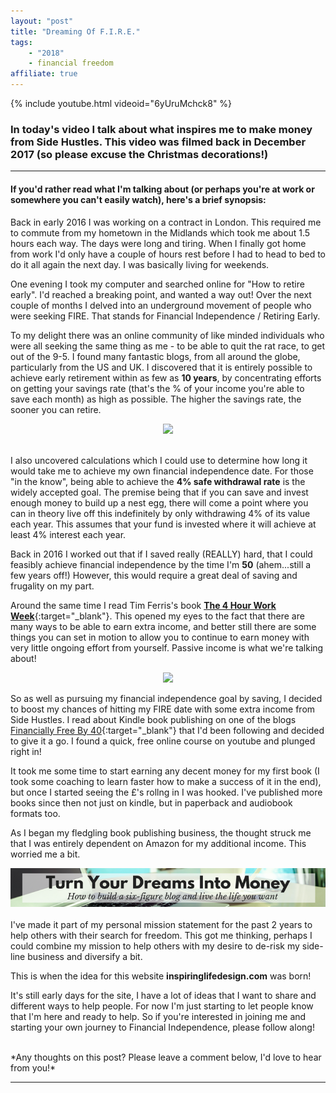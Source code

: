 ```yaml
---
layout: "post"
title: "Dreaming Of F.I.R.E."
tags:
    - "2018"
    - financial freedom
affiliate: true
---
```

{% include youtube.html videoid="6yUruMchck8" %}

### In today's video I talk about what inspires me to make money from Side Hustles. This video was filmed back in December 2017 (so please excuse the Christmas decorations!)

***  

#### If you'd rather read what I'm talking about (or perhaps you're at work or somewhere you can't easily watch), here's a brief synopsis:

Back in early 2016 I was working on a contract in London. This required me to commute from my hometown in the Midlands which took me about 1.5 hours each way. The days were long and tiring. When I finally got home from work I'd only have a couple of hours rest before I had to head to bed to do it all again the next day. I was basically living for weekends.

One evening I took my computer and searched online for "How to retire early". I'd reached a breaking point, and wanted a way out! Over the next couple of months I delved into an underground movement of people who were seeking FIRE. That stands for Financial Independence / Retiring Early.

To my delight there was an online community of like minded individuals who were all seeking the same thing as me - to be able to quit the rat race, to get out of the 9-5. I found many fantastic blogs, from all around the globe, particularly from the US and UK. I discovered that it is entirely possible to achieve early retirement within as few as **10 years**, by concentrating efforts on getting your savings rate (that's the % of your income you're able to save each month) as high as possible. The higher the savings rate, the sooner you can retire.
<br>
<!-- START ADVERTISER: Preloved UK from awin.com -->
<center>
<a href="https://www.awin1.com/cread.php?s=454255&v=5834&q=218805&r=452089">
    <img src="https://www.awin1.com/cshow.php?s=454255&v=5834&q=218805&r=452089" border="0">
</a>
</center>
<!-- END ADVERTISER: Preloved UK from awin.com -->
<br>

I also uncovered calculations which I could use to determine how long it would take me to achieve my own financial independence date. For those "in the know", being able to achieve the **4% safe withdrawal rate** is the widely accepted goal. The premise being that if you can save and invest enough money to build up a nest egg, there will come a point where you can in theory live off this indefinitely by only withdrawing 4% of its value each year. This assumes that your fund is invested where it will achieve at least 4% interest each year.

Back in 2016 I worked out that if I saved really (REALLY) hard, that I could feasibly achieve financial independence by the time I'm **50** (ahem...still a few years off!) However, this would require a great deal of saving and frugality on my part.

Around the same time I read Tim Ferris's book [**The 4 Hour Work Week**](http://amzn.to/2nXcZ8o){:target="_blank"}. This opened my eyes to the fact that there are many ways to be able to earn extra income, and better still there are some things you can set in motion to allow you to continue to earn money with very little ongoing effort from yourself. Passive income is what we're talking about!
<center>
<a target="_blank"  href="https://www.amazon.co.uk/gp/product/0091929113/ref=as_li_tl?ie=UTF8&camp=1634&creative=6738&creativeASIN=0091929113&linkCode=as2&tag=ild0b-21&linkId=57cba68b3f9832bf57f1d6be9d019eee"><img border="0" src="//ws-eu.amazon-adsystem.com/widgets/q?_encoding=UTF8&MarketPlace=GB&ASIN=0091929113&ServiceVersion=20070822&ID=AsinImage&WS=1&Format=_SL250_&tag=ild0b-21" ></a><img src="//ir-uk.amazon-adsystem.com/e/ir?t=ild0b-21&l=am2&o=2&a=0091929113" width="1" height="1" border="0" alt="" style="border:none !important; margin:0px !important;" />
</center>

So as well as pursuing my financial independence goal by saving, I decided to boost my chances of hitting my FIRE date with some extra income from Side Hustles. I read about Kindle book publishing on one of the blogs [Financially Free By 40](http://financiallyfreeby40.com/){:target="_blank"} that I'd been following and decided to give it a go. I found a quick, free online course on youtube and plunged right in!

It took me some time to start earning any decent money for my first book (I took some coaching to learn faster how to make a success of it in the end), but once I started seeing the £'s rollng in I was hooked. I've published more books since then not just on kindle, but in paperback and audiobook formats too.

As I began my fledgling book publishing business, the thought struck me that I was entirely dependent on Amazon for my additional income. This worried me a bit. 


<!-- START ADVERTISER: Turn Your Dreams Into Money -->
<center>
<a href="http://bit.ly/turnyourdreamsintomoney" target="_blank"><img src='/aff/turn-your-dreams-into-money-728x90.png' alt='Turn Your Dreams Into Money link to course' /></a>
</center>

<!-- END ADVERTISER: Turn Your Dreams Into Money -->
<br>
I've made it part of my personal mission statement for the past 2 years to help others with their search for freedom. This got me thinking, perhaps I could combine my mission to help others with my desire to de-risk my side-line business and diversify a bit.

This is when the idea for this website **inspiringlifedesign.com** was born!

It's still early days for the site, I have a lot of ideas that I want to share and different ways to help people. For now I'm just starting to let people know that I'm here and ready to help. So if you're interested in joining me and starting your own journey to Financial Independence, please follow along!


<br>
*Any thoughts on this post? Please leave a comment below, I'd love to hear from you!*

---
<br>




